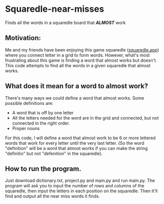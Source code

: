 # Squaredle-near-misses

Finds all the words in a squaredle board that ***ALMOST*** work

## Motivation:

Me and my friends have been enjoying this game squaredle ([squaredle.app](https://squaredle.app/)) where you connect letter in a grid to form words. However, what's most frustrating about this game is finding a word that almost works but doesn't. This code attempts to find all the words in a given squaredle that almost works.

## What does it mean for a word to almost work?

There's many ways we could define a word that almost works. Some possible definitions are:
- A word that is off by one letter
- All the letters needed for the word are in the grid and connected, but not connected in the right order.
- Proper nouns

For this code, I will define a word that almost work to be 6 or more lettered words that work for every letter until the very last letter. (So the word "definition" will be a word that almost works if you can make the string "definitio" but not "defenition" in the squaredle).

## How to run the program.
Just download dictionary.txt, project.py and main.py and run main.py. The program will ask you to input the number of rows and columns of the squaredle, then input the letters in each position on the squaredle. Then it'll find and output all the near miss words it finds.